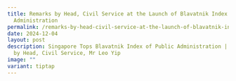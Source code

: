 ```yaml
---
title: Remarks by Head, Civil Service at the Launch of Blavatnik Index of Public
  Administration
permalink: /remarks-by-head-civil-service-at-the-launch-of-blavatnik-index-of-public-administration/
date: 2024-12-04
layout: post
description: Singapore Tops Blavatnik Index of Public Administration | Remarks
  by Head, Civil Service, Mr Leo Yip
image: ""
variant: tiptap
---
```

